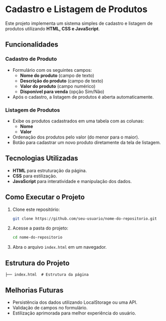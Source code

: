 # Cadastro e Listagem de Produtos

Este projeto implementa um sistema simples de cadastro e listagem de produtos utilizando **HTML, CSS e JavaScript**.

## Funcionalidades

### Cadastro de Produto

- Formulário com os seguintes campos:
  - **Nome do produto** (campo de texto)
  - **Descrição do produto** (campo de texto)
  - **Valor do produto** (campo numérico)
  - **Disponível para venda** (opção Sim/Não)
- Após o cadastro, a listagem de produtos é aberta automaticamente.

### Listagem de Produtos

- Exibe os produtos cadastrados em uma tabela com as colunas:
  - **Nome**
  - **Valor**
- Ordenação dos produtos pelo valor (do menor para o maior).
- Botão para cadastrar um novo produto diretamente da tela de listagem.

## Tecnologias Utilizadas

- **HTML** para estruturação da página.
- **CSS** para estilização.
- **JavaScript** para interatividade e manipulação dos dados.

## Como Executar o Projeto

1. Clone este repositório:
   ```sh
   git clone https://github.com/seu-usuario/nome-do-repositorio.git
   ```
2. Acesse a pasta do projeto:
   ```sh
   cd nome-do-repositorio
   ```
3. Abra o arquivo `index.html` em um navegador.

## Estrutura do Projeto

```
├── index.html  # Estrutura da página
```

## Melhorias Futuras

- Persistência dos dados utilizando LocalStorage ou uma API.
- Validação de campos no formulário.
- Estilização aprimorada para melhor experiência do usuário.



